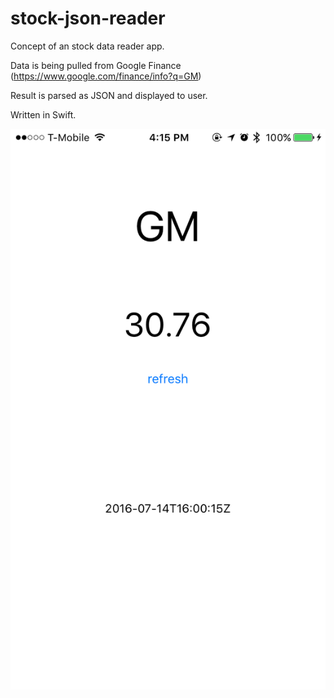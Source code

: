 # stock-json-reader

Concept of an stock data reader app.

Data is being pulled from Google Finance (https://www.google.com/finance/info?q=GM)

Result is parsed as JSON and displayed to user.

Written in Swift.

![alt tag](https://raw.githubusercontent.com/epavlov/stock-json-reader/master/screenshot.PNG)